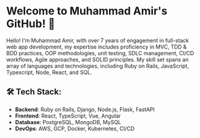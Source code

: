 # Welcome to Muhammad Amir's GitHub! 👋

Hello! I'm Muhammad Amir, with over 7 years of engagement in full-stack web app development, my expertise includes proficiency in MVC, TDD & BDD practices, OOP methodologies, unit testing, SDLC management, CI/CD workflows, Agile approaches, and SOLID principles. My skill set spans an array of languages and technologies, including Ruby on Rails, JavaScript, Typescript, Node, React, and SQL.

## 🛠 Tech Stack:

- **Backend**: Ruby on Rails, Django, Node.js, Flask, FastAPI
- **Frontend**: React, TypeScript, Vue, Angular
- **Database**: PostgreSQL, MongoDB, MySQL
- **DevOps**: AWS, GCP, Docker, Kubernetes, CI/CD
